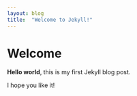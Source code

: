 ```yaml
---
layout: blog
title:  "Welcome to Jekyll!"
---
```


# Welcome

**Hello world**, this is my first Jekyll blog post.

I hope you like it!